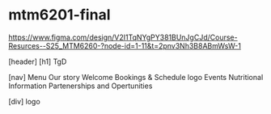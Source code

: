 # mtm6201-final
https://www.figma.com/design/V2I1TqNYgPY381BUnJgCJd/Course-Resurces--S25_MTM6260-?node-id=1-11&t=2pnv3Nh3B8ABmWsW-1

[header]
[h1]
TgD

[nav]
Menu
Our story
Welcome
Bookings & Schedule 
logo
Events
Nutritional Information
Partenerships and Opertunities

[div]
logo